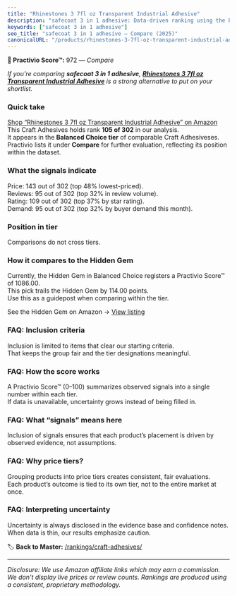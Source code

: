 ```yaml
---
title: "Rhinestones 3 7fl oz Transparent Industrial Adhesive"
description: "safecoat 3 in 1 adhesive: Data-driven ranking using the Practivio Score™. Positioned by quality, value, demand, findability, momentum."
keywords: ["safecoat 3 in 1 adhesive"]
seo_title: "safecoat 3 in 1 adhesive — Compare (2025)"
canonicalURL: "/products/rhinestones-3-7fl-oz-transparent-industrial-adhesive-B0B1HZ4M24/"
---
```


**🛒 Practivio Score™:** 972 — _Compare_


*If you're comparing **safecoat 3 in 1 adhesive**, **[Rhinestones 3 7fl oz Transparent Industrial Adhesive](https://www.amazon.com/dp/B0B1HZ4M24?tag=practivio-20)** is a strong alternative to put on your shortlist.*
### Quick take
[Shop “Rhinestones 3 7fl oz Transparent Industrial Adhesive” on Amazon](https://www.amazon.com/dp/B0B1HZ4M24?tag=practivio-20)
This Craft Adhesives holds rank **105 of 302** in our analysis.  
It appears in the **Balanced Choice tier** of comparable Craft Adhesiveses.  
Practivio lists it under **Compare** for further evaluation, reflecting its position within the dataset.

### What the signals indicate
Price: 143 out of 302 (top 48% lowest-priced).  
Reviews: 95 out of 302 (top 32% in review volume).  
Rating: 109 out of 302 (top 37% by star rating).  
Demand: 95 out of 302 (top 32% by buyer demand this month).

### Position in tier
Comparisons do not cross tiers.

### How it compares to the Hidden Gem
Currently, the Hidden Gem in Balanced Choice registers a Practivio Score™ of 1086.00.  
This pick trails the Hidden Gem by 114.00 points.  
Use this as a guidepost when comparing within the tier.  

See the Hidden Gem on Amazon → [View listing](https://www.amazon.com/dp/B000VXO4L2?tag=practivio-20)

### FAQ: Inclusion criteria
Inclusion is limited to items that clear our starting criteria.  
That keeps the group fair and the tier designations meaningful.

### FAQ: How the score works
A Practivio Score™ (0–100) summarizes observed signals into a single number within each tier.  
If data is unavailable, uncertainty grows instead of being filled in.

### FAQ: What “signals” means here
Inclusion of signals ensures that each product’s placement is driven by observed evidence, not assumptions.

### FAQ: Why price tiers?
Grouping products into price tiers creates consistent, fair evaluations.  
Each product’s outcome is tied to its own tier, not to the entire market at once.

### FAQ: Interpreting uncertainty
Uncertainty is always disclosed in the evidence base and confidence notes.  
When data is thin, our results emphasize caution.

<!-- Missing template for Compare/CompareWithinPriceClass -->


🏷️ **Back to Master:** [/rankings/craft-adhesives/](/rankings/craft-adhesives/)

---
_Disclosure: We use Amazon affiliate links which may earn a commission. We don’t display live prices or review counts. Rankings are produced using a consistent, proprietary methodology._
